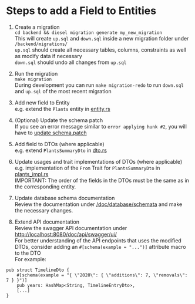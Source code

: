 # Steps to add a Field to Entities

1. Create a migration  
   `cd backend && diesel migration generate my_new_migration`  
   This will create `up.sql` and `down.sql` inside a new migration folder under `/backend/migrations/`  
   `up.sql` should create all necessary tables, columns, constraints as well as modify data if necessary  
   `down.sql` should undo all changes from `up.sql`

2. Run the migration  
   `make migration`  
   During development you can run `make migration-redo` to run `down.sql` and `up.sql` of the most recent migration

3. Add new field to Entity  
   e.g. extend the `Plants` entity in [entity.rs](https://blob.permaplant.net/master/backend/src/model/entity.rs)

4. (Optional) Update the schema patch  
   If you see an error message similar to `error applying hunk #2`, you will have to [update schema.patch](https://blob.permaplant.net/master/doc/backend/06updating_schema_patch.md)

5. Add field to DTOs (where applicable)  
   e.g. extend `PlantsSummaryDto` in [dto.rs](https://blob.permaplant.net/master/backend/src/model/dto.rs)

6. Update usages and trait implementations of DTOs (where applicable)  
   e.g. implementation of the `From` Trait for `PlantsSummaryDto` in [plants_impl.rs](https://blob.permaplant.net/master/backend/src/model/dto/plants_impl.rs)  
   IMPORTANT: The order of the fields in the DTOs must be the same as in the corresponding entity.

7. Update database schema documentation  
   Review the documentation under [/doc/database/schemata](https://blob.permaplant.net/master/doc/database/schemata) and make the necessary changes.

8. Extend API documentation  
   Review the swagger API documentation under [http://localhost:8080/doc/api/swagger/ui/](http://localhost:8080/doc/api/swagger/ui/)  
   For better understanding of the API endpoints that uses the modified DTOs, consider adding an `#[schema(example = "...")]` attribute macro to the DTO  
   For example:

```
pub struct TimelineDto {
    #[schema(example = "{ \"2020\": { \"additions\": 7, \"removals\": 7 } }")]
    pub years: HashMap<String, TimelineEntryDto>,
    [...]
}
```
